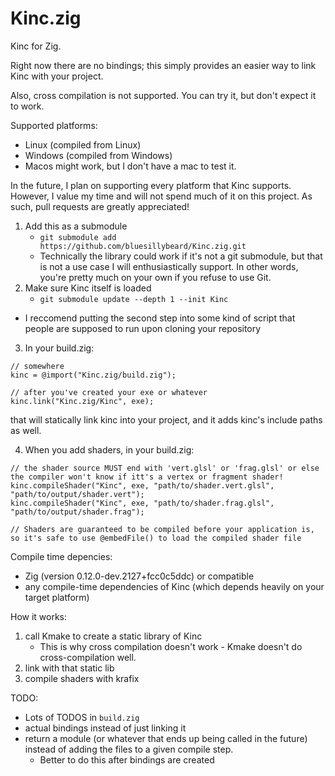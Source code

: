 # Kinc.zig

Kinc for Zig.

Right now there are no bindings; this simply provides an easier way to link Kinc with your project.

Also, cross compilation is not supported. You can try it, but don't expect it to work.

Supported platforms:
- Linux (compiled from Linux)
- Windows (compiled from Windows)
- Macos might work, but I don't have a mac to test it.

In the future, I plan on supporting every platform that Kinc supports. However, I value my time and will not spend much of it on this project. As such, pull requests are greatly appreciated!

1. Add this as a submodule
    - `git submodule add https://github.com/bluesillybeard/Kinc.zig.git`
    - Technically the library could work if it's not a git submodule, but that is not a use case I will enthusiastically support. In other words, you're pretty much on your own if you refuse to use Git.
2. Make sure Kinc itself is loaded
    - `git submodule update --depth 1 --init Kinc`

- I reccomend putting the second step into some kind of script that people are supposed to run upon cloning your repository

3. In your build.zig:

```
// somewhere
kinc = @import("Kinc.zig/build.zig");

// after you've created your exe or whatever
kinc.link("Kinc.zig/Kinc", exe);
```
that will statically link kinc into your project, and it adds kinc's include paths as well.

4. When you add shaders, in your build.zig:

```zig
// the shader source MUST end with 'vert.glsl' or 'frag.glsl' or else the compiler won't know if itt's a vertex or fragment shader!
kinc.compileShader("Kinc", exe, "path/to/shader.vert.glsl", "path/to/output/shader.vert");
kinc.compileShader("Kinc", exe, "path/to/shader.frag.glsl", "path/to/output/shader.frag");

// Shaders are guaranteed to be compiled before your application is, so it's safe to use @embedFile() to load the compiled shader file
```

Compile time depencies:
- Zig (version 0.12.0-dev.2127+fcc0c5ddc) or compatible
- any compile-time dependencies of Kinc (which depends heavily on your target platform)

How it works:
1. call Kmake to create a static library of Kinc
    - This is why cross compilation doesn't work - Kmake doesn't do cross-compilation well.
2. link with that static lib
3. compile shaders with krafix

TODO:
- Lots of TODOS in `build.zig`
- actual bindings instead of just linking it
- return a module (or whatever that ends up being called in the future) instead of adding the files to a given compile step.
    - Better to do this after bindings are created

